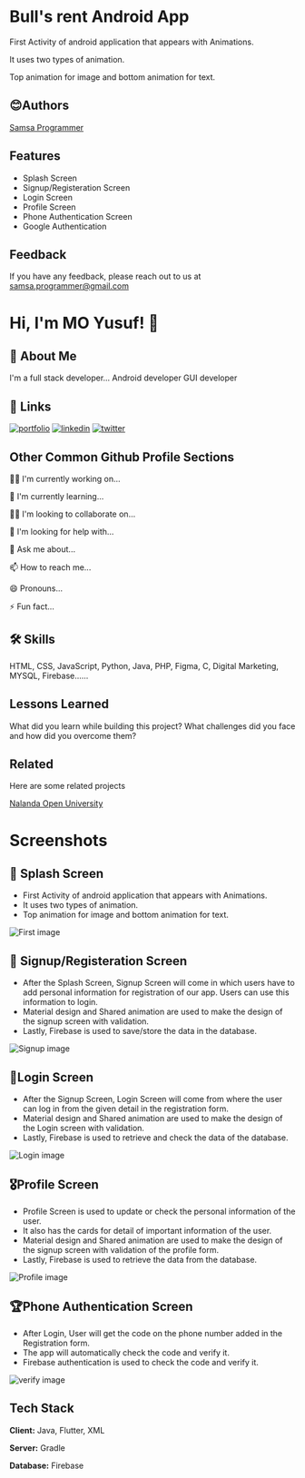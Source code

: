 
# Bull's rent Android App

First Activity of android application that appears with Animations.

It uses two types of animation.

Top animation for image and bottom animation for text.

## 😊Authors

 [Samsa Programmer](https://www.github.com/samsa-programmer)


## Features

- Splash Screen
- Signup/Registeration Screen
- Login Screen
- Profile Screen
- Phone Authentication Screen
- Google Authentication


## Feedback

If you have any feedback, please reach out to us at samsa.programmer@gmail.com


# Hi, I'm MO Yusuf! 👋


## 🚀 About Me
I'm a full stack developer...
Android developer
GUI developer

## 🔗 Links
[![portfolio](https://img.shields.io/badge/my_portfolio-000?style=for-the-badge&logo=ko-fi&logoColor=white)](https://zikrapsk.netlify.app/)
[![linkedin](https://img.shields.io/badge/linkedin-0A66C2?style=for-the-badge&logo=linkedin&logoColor=white)](https://www.linkedin.com/in/mo-yusuf-9b129524b/)
[![twitter](https://img.shields.io/badge/twitter-1DA1F2?style=for-the-badge&logo=twitter&logoColor=white)](https://www.instagram.com/ishq__e__rasool_/)


## Other Common Github Profile Sections
👩‍💻 I'm currently working on...

🧠 I'm currently learning...

👯‍♀️ I'm looking to collaborate on...

🤔 I'm looking for help with...

💬 Ask me about...

📫 How to reach me...

😄 Pronouns...

⚡️ Fun fact...


## 🛠 Skills
HTML, CSS, JavaScript, Python, Java, PHP, Figma, C, 
Digital Marketing, MYSQL, Firebase......


## Lessons Learned

What did you learn while building this project? What challenges did you face and how did you overcome them?


## Related

Here are some related projects

[Nalanda Open University](https://github.com/samsa-programmer/Nalanda-Open-University-)


# Screenshots

## 🥈 Splash Screen

- First Activity of android application that appears with Animations.
- It uses two types of animation.
- Top animation for image and bottom animation for text.

![First image](https://github.com/samsa-programmer/Bull-s-rent-App/assets/115573200/f69b5bf0-36ae-455b-9961-9bb4255e8209)


## 🥉 Signup/Registeration Screen

- After the Splash Screen, Signup Screen will come in which users have to add personal information for registration of our app. Users can use this information to login.
- Material design and Shared animation are used to make the design of the signup screen with validation.
- Lastly, Firebase is used to save/store the data in the database.

![Signup image](https://github.com/samsa-programmer/Bull-s-rent-App/assets/115573200/120125e1-419d-4da8-8188-61c0b5dd7465)



## 🏅Login Screen
- After the Signup Screen, Login Screen will come from where the user can log in from the given detail in the registration form.
- Material design and Shared animation are used to make the design of the Login screen with validation.
- Lastly, Firebase is used to retrieve and check the data of the database.

![Login image](https://github.com/samsa-programmer/Bull-s-rent-App/assets/115573200/0976502f-6cf2-4077-95c8-df9dff44ca84)


## 🎖Profile Screen
- Profile Screen is used to update or check the personal information of the user.
- It also has the cards for detail of important information of the user.
- Material design and Shared animation are used to make the design of the signup screen with validation of the profile form.
- Lastly, Firebase is used to retrieve the data from the database.

![Profile image](https://github.com/samsa-programmer/Bull-s-rent-App/assets/115573200/095c4719-0794-4354-a649-8d66f126eb71)

## 🏆Phone Authentication Screen
- After Login, User will get the code on the phone number added in the Registration form.
- The app will automatically check the code and verify it.
- Firebase authentication is used to check the code and verify it.

![verify image](https://github.com/samsa-programmer/Bull-s-rent-App/assets/115573200/b9b64c79-fe3c-413c-916f-3ca36e14e685)





## Tech Stack

**Client:** Java, Flutter, XML

**Server:** Gradle

**Database:** Firebase



